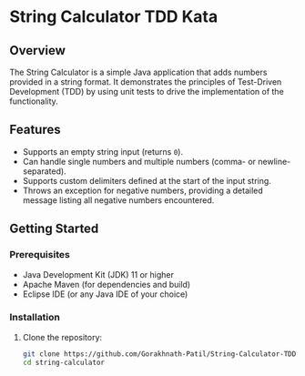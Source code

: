 # String Calculator TDD Kata

## Overview
The String Calculator is a simple Java application that adds numbers provided in a string format. It demonstrates the principles of Test-Driven Development (TDD) by using unit tests to drive the implementation of the functionality. 

## Features
- Supports an empty string input (returns `0`).
- Can handle single numbers and multiple numbers (comma- or newline-separated).
- Supports custom delimiters defined at the start of the input string.
- Throws an exception for negative numbers, providing a detailed message listing all negative numbers encountered.

## Getting Started

### Prerequisites
- Java Development Kit (JDK) 11 or higher
- Apache Maven (for dependencies and build)
- Eclipse IDE (or any Java IDE of your choice)

### Installation
1. Clone the repository:
   ```bash
   git clone https://github.com/Gorakhnath-Patil/String-Calculator-TDD-Kata
   cd string-calculator
